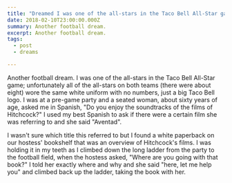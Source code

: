 ```yaml
---
title: "Dreamed I was one of the all-stars in the Taco Bell All-Star game."
date: 2018-02-10T23:00:00.000Z
summary: Another football dream.
excerpt: Another football dream.
tags:
  - post
  - dreams

---
```


Another football dream. I was one of the all-stars in the Taco Bell All-Star game; unfortunately all of the all-stars on both teams (there were about eight) wore the same white uniform with no numbers, just a big Taco Bell logo. I was at a pre-game party and a seated woman, about sixty years of age, asked me in Spanish, "Do you enjoy the soundtracks of the films of Hitchcock?" I used my best Spanish to ask if there were a certain film she was referring to and she said "Aventad".

I wasn't sure which title this referred to but I found a white paperback on our hostess' bookshelf that was an overview of Hitchcock's films. I was holding it in my teeth as I climbed down the long ladder from the party to the football field, when the hostess asked, "Where are you going with that book?" I told her exactly where and why and she said "here, let me help you" and climbed back up the ladder, taking the book with her.
